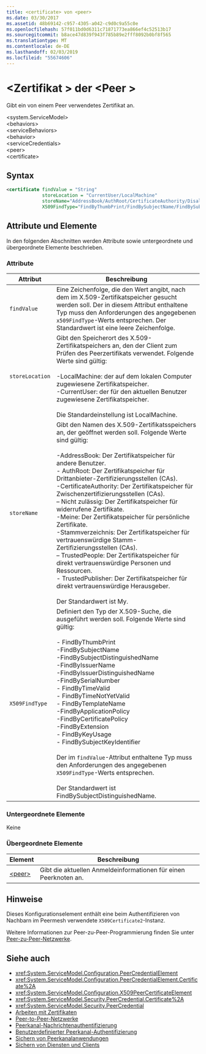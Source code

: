 ```yaml
---
title: <certificate> von <peer>
ms.date: 03/30/2017
ms.assetid: 48b69142-c957-4305-a042-c9d0c9a55c0e
ms.openlocfilehash: 57f011bd0d6311c71871773ea866ef4c52513b17
ms.sourcegitcommit: b8ace47d839f943f785b89e2fff8092b0bf8f565
ms.translationtype: MT
ms.contentlocale: de-DE
ms.lasthandoff: 02/03/2019
ms.locfileid: "55674606"
---
```

# <a name="certificate-of-peer"></a>\<Zertifikat > der \<Peer >
Gibt ein von einem Peer verwendetes Zertifikat an.  
  
 \<system.ServiceModel>  
\<behaviors>  
\<serviceBehaviors>  
\<behavior>  
\<serviceCredentials>  
\<peer>  
\<certificate>  
  
## <a name="syntax"></a>Syntax  
  
```xml  
<certificate findValue = "String"
             storeLocation = "CurrentUser/LocalMachine"
             storeName="AddressBook/AuthRoot/CertificateAuthority/Disallowed/My/Root/TrustedPeople/TrustedPublisher"
             X509FindType="FindByThumbPrint/FindBySubjectName/FindBySubjectDistinguishedName/FindByIssuerName/FindByIssuerDistinguishedName/FindBySerialNumber/FindByTimeValid/FindByTimeNotYetValid/FindByTemplateName/FindByApplicationPolicy/FindByCertificatePolicy/FindByExtension/FindByKeyUsage/FindBySubjectKeyIdentifier" />
```  
  
## <a name="attributes-and-elements"></a>Attribute und Elemente  
 In den folgenden Abschnitten werden Attribute sowie untergeordnete und übergeordnete Elemente beschrieben.  
  
### <a name="attributes"></a>Attribute  
  
|Attribut|Beschreibung|  
|---------------|-----------------|  
|`findValue`|Eine Zeichenfolge, die den Wert angibt, nach dem im X.509-Zertifikatspeicher gesucht werden soll. Der in diesem Attribut enthaltene Typ muss den Anforderungen des angegebenen `x509FindType`-Werts entsprechen. Der Standardwert ist eine leere Zeichenfolge.|  
|`storeLocation`|Gibt den Speicherort des X.509-Zertifikatspeichers an, den der Client zum Prüfen des Peerzertifikats verwendet. Folgende Werte sind gültig:<br /><br /> -LocalMachine: der auf dem lokalen Computer zugewiesene Zertifikatspeicher.<br />-CurrentUser: der für den aktuellen Benutzer zugewiesene Zertifikatspeicher.<br /><br /> Die Standardeinstellung ist LocalMachine.|  
|`storeName`|Gibt den Namen des X.509-Zertifikatsspeichers an, der geöffnet werden soll. Folgende Werte sind gültig:<br /><br /> -AddressBook: Der Zertifikatspeicher für andere Benutzer.<br />-   AuthRoot: Der Zertifikatspeicher für Drittanbieter-Zertifizierungsstellen (CAs).<br />-CertificateAuthority: Der Zertifikatspeicher für Zwischenzertifizierungsstellen (CAs).<br />– Nicht zulässig: Der Zertifikatspeicher für widerrufene Zertifikate.<br />-Meine: Der Zertifikatspeicher für persönliche Zertifikate.<br />-Stammverzeichnis: Der Zertifikatspeicher für vertrauenswürdige Stamm-Zertifizierungsstellen (CAs).<br />– TrustedPeople: Der Zertifikatspeicher für direkt vertrauenswürdige Personen und Ressourcen.<br />-   TrustedPublisher: Der Zertifikatspeicher für direkt vertrauenswürdige Herausgeber.<br /><br /> Der Standardwert ist My.|  
|`X509FindType`|Definiert den Typ der X.509-Suche, die ausgeführt werden soll. Folgende Werte sind gültig:<br /><br /> -   FindByThumbPrint<br />-FindBySubjectName<br />-FindBySubjectDistinguishedName<br />-FindByIssuerName<br />-FindByIssuerDistinguishedName<br />-FindBySerialNumber<br />-   FindByTimeValid<br />-   FindByTimeNotYetValid<br />-   FindByTemplateName<br />-FindByApplicationPolicy<br />-FindByCertificatePolicy<br />-FindByExtension<br />-   FindByKeyUsage<br />-   FindBySubjectKeyIdentifier<br /><br /> Der im `findValue`-Attribut enthaltene Typ muss den Anforderungen des angegebenen `X509FindType`-Werts entsprechen.<br /><br /> Der Standardwert ist FindBySubjectDistinguishedName.|  
  
### <a name="child-elements"></a>Untergeordnete Elemente  
 Keine  
  
### <a name="parent-elements"></a>Übergeordnete Elemente  
  
|Element|Beschreibung|  
|-------------|-----------------|  
|[\<peer>](../../../../../docs/framework/configure-apps/file-schema/wcf/peer-of-servicecredentials.md)|Gibt die aktuellen Anmeldeinformationen für einen Peerknoten an.|  
  
## <a name="remarks"></a>Hinweise  
 Dieses Konfigurationselement enthält eine beim Authentifizieren von Nachbarn im Peermesh verwendete `X509Certificate2`-Instanz.  
  
 Weitere Informationen zur Peer-zu-Peer-Programmierung finden Sie unter [Peer-zu-Peer-Netzwerke](../../../../../docs/framework/wcf/feature-details/peer-to-peer-networking.md).  
  
## <a name="see-also"></a>Siehe auch
- <xref:System.ServiceModel.Configuration.PeerCredentialElement>
- <xref:System.ServiceModel.Configuration.PeerCredentialElement.Certificate%2A>
- <xref:System.ServiceModel.Configuration.X509PeerCertificateElement>
- <xref:System.ServiceModel.Security.PeerCredential.Certificate%2A>
- <xref:System.ServiceModel.Security.PeerCredential>
- [Arbeiten mit Zertifikaten](../../../../../docs/framework/wcf/feature-details/working-with-certificates.md)
- [Peer-to-Peer-Netzwerke](../../../../../docs/framework/wcf/feature-details/peer-to-peer-networking.md)
- [Peerkanal-Nachrichtenauthentifizierung](https://docs.microsoft.com/previous-versions/dotnet/netframework-3.5/aa967730(v=vs.90))
- [Benutzerdefinierter Peerkanal-Authentifizierung](https://docs.microsoft.com/previous-versions/dotnet/netframework-3.5/ms751447(v=vs.90))
- [Sichern von Peerkanalanwendungen](../../../../../docs/framework/wcf/feature-details/securing-peer-channel-applications.md)
- [Sichern von Diensten und Clients](../../../../../docs/framework/wcf/feature-details/securing-services-and-clients.md)
